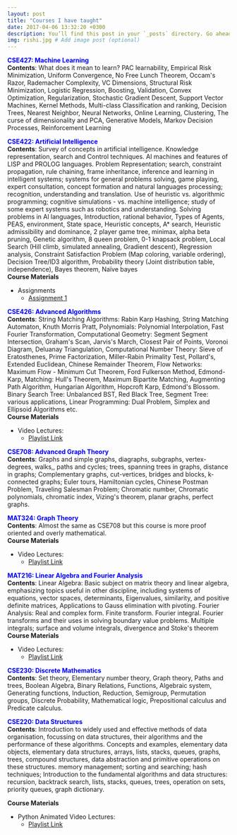 ```yaml
---
layout: post
title: "Courses I have taught"
date: 2017-04-06 13:32:20 +0300
description: You’ll find this post in your `_posts` directory. Go ahead and edit it and re-build the site to see your changes. # Add post description (optional)
img: rishi.jpg # Add image post (optional)
---
```

<strong style="color:blue;"> CSE427: Machine Learning </strong>    
<strong>Contents</strong>: What does it mean to learn? PAC learnability, Empirical Risk Minimization, Uniform Convergence, No Free Lunch Theorem, Occam's Razor, Rademacher Complexity, VC Dimensions, Structural Risk Minimization, Logistic Regression, Boosting, Validation, Convex Optimization, Regularization, Stochastic Gradient Descent, Support Vector Machines, Kernel Methods, Multi-class Classification and ranking, Decision Trees, Nearest Neighbor, Neural Networks, Online Learning, Clustering, The curse of dimensionality and PCA, Generative Models, Markov Decision Processes, Reinforcement Learning


<strong style="color:blue;"> CSE422: Artificial Intelligence </strong>    
<strong>Contents</strong>: Survey of concepts in artificial intelligence. Knowledge representation, search and Control techniques. AI machines and features of LISP and PROLOG languages. Problem Representation; search, constraint propagation, rule chaining, frame inheritance, inference and learning in intelligent systems; systems for general problems solving, game playing, expert consultation, concept formation and natural languages processing; recognition, understanding and translation. Use of heuristic vs. algorithmic programming; cognitive simulations - vs. machine intelligence; study of some expert systems such as robotics and understanding. Solving problems in Al languages, Introduction, rational behavior, Types of Agents, PEAS, environment, State space, Heuristic concepts, A* search, Heuristic admissibility and dominance, 2 player game tree, minimax, alpha beta pruning, Genetic algorithm, 8 queen problem, 0-1 knapsack problem, Local Search (Hill climb, simulated annealing, Gradient descent), Regression analysis, Constraint Satisfaction Problem (Map coloring, variable ordering), Decision Tree/ID3 algorithm, Probability theory (Joint distribution table, independence), Bayes theorem, Naïve bayes    
<strong>Course Materials</strong>   
<ul>
  <li>
    Assignments
    <ul>
      <li><a href = "https://drive.google.com/file/d/15t7PiSGSztp7NHsWV9Tfd0cj3X43E6Gh/view?usp=sharing"> Assignment 1 </a></li>
    </ul>
  </li>
</ul>

<strong style="color:blue;"> CSE426: Advanced Algorithms </strong>   
<strong>Contents</strong>: String Matching Algorithms: Rabin Karp Hashing, String Matching Automaton, Knuth Morris Pratt, Polynomials: Polynomial Interpolation, Fast Fourier Transformation, Computational Geometry: Segment Segment Intersection, Graham's Scan, Jarvis's March, Closest Pair of Points, Voronoi Diagram, Deluanay Triangulation, Computational Number Theory: Sieve of Eratosthenes, Prime Factorization, Miller-Rabin Primality Test, Pollard's, Extended Euclidean, Chinese Remainder Theorem, Flow Networks: Maximum Flow - Minimum Cut Theorem, Ford Fulkerson Method, Edmond-Karp, Matching: Hull's Theorem, Maximum Bipartite Matching, Augmenting Path Algorithm, Hungarian Algorithm, Hopcroft Karp, Edmond's Blossom. Binary Search Tree: Unbalanced BST, Red Black Tree, Segment Tree: various applications, Linear Programming: Dual Problem, Simplex and Ellipsoid Algorithms etc.    
<strong> Course Materials </strong>
<ul>
  <li>
    Video Lectures:
    <ul>
      <li> <a href = "https://www.youtube.com/playlist?list=PLJrAoMb_npBFSOXkgwu_06U9eGZFjSACW"> Playlist Link </a></li>
    </ul>
  </li>
  </ul>

<strong style="color:blue;"> CSE708: Advanced Graph Theory </strong>    
<strong>Contents</strong>: Graphs and simple graphs, diagraphs, subgraphs, vertex-degrees, walks,, paths and cycles; trees, spanning trees in graphs, distance in graphs; Complementary graphs, cut-vertices, bridges and blocks, k-connected graphs; Euler tours, Hamiltonian cycles, Chinese Postman Problem, Traveling Salesman Problem; Chromatic number, Chromatic polynomials, chromatic index, Vizing's theorem, planar graphs, perfect graphs.     


<strong style="color:blue;"> MAT324: Graph Theory </strong>     
<strong>Contents</strong>: Almost the same as CSE708 but this course is more proof oriented and overly mathematical.     
<strong> Course Materials </strong>
<ul>
  <li>
    Video Lectures:
    <ul>
      <li> <a href = "https://www.youtube.com/playlist?list=PLJrAoMb_npBEn0F0j1WVoTN-3MLnLKDPm"> Playlist Link </a></li>
    </ul>
  </li>
  </ul>

<strong style="color:blue;"> MAT216: Linear Algebra and Fourier Analysis </strong>    
<strong>Contents</strong>: Linear Algebra: Basic subject on matrix theory and linear algebra, emphasizing topics useful in other discipline, including systems of equations, vector spaces, determinants, Eigenvalues, similarity, and positive definite matrices, Applications to Gauss elimination with pivoting. Fourier Analysis: Real and complex form. Finite transform. Fourier integral. Fourier transforms and their uses in solving boundary value problems. Multiple integrals; surface and volume integrals, divergence and Stoke's theorem     
<strong> Course Materials </strong>
<ul>
  <li>
    Video Lectures:
    <ul>
      <li> <a href = "https://www.youtube.com/playlist?list=PLJrAoMb_npBG_dSkQxaCH6IsvncurvA_c"> Playlist Link </a></li>
    </ul>
  </li>
  </ul>

<strong style="color:blue;"> CSE230: Discrete Mathematics </strong>     
<strong>Contents</strong>: Set theory, Elementary number theory, Graph theory, Paths and trees, Boolean Algebra, Binary Relations, Functions, Algebraic system, Generating functions, Induction, Reduction, Semigroup, Permutation groups, Discrete Probability, Mathematical logic, Prepositional calculus and Predicate calculus.     


<strong style="color:blue;"> CSE220: Data Structures </strong>    
<strong>Contents</strong>: Introduction to widely used and effective methods of data organisation, focussing on data structures, their algorithms and the performance of these algorithms. Concepts and examples, elementary data objects, elementary data structures, arrays, lists, stacks, queues, graphs, trees, compound structures, data abstraction and primitive operations on these structures. memory management; sorting and searching; hash techniques; Introduction to the fundamental algorithms and data structures: recursion, backtrack search, lists, stacks, queues, trees, operation on sets, priority queues, graph dictionary.   

<strong> Course Materials </strong>
<ul>
  <li>
    Python Animated Video Lectures:
    <ul>
      <li> <a href = "https://www.youtube.com/playlist?list=PLJrAoMb_npBFfjd-HXCHgMZJOZE3WgchF"> Playlist Link </a></li>
    </ul>
  </li>
  </ul>
  
